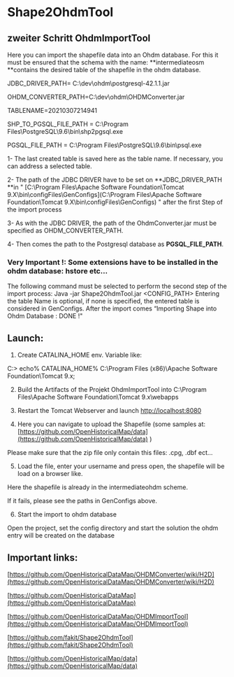 # Shape2OhdmTool


## zweiter Schritt OhdmImportTool

Here you can import the shapefile data into an Ohdm database. For this it must be ensured that the schema with the name: **intermediateosm **contains the desired table of the shapefile in the ohdm database.

JDBC_DRIVER_PATH= C:\dev\ohdm\postgresql-42.1.1.jar

OHDM_CONVERTER_PATH=C:\dev\ohdm\OHDMConverter.jar

TABLENAME=20210307214941

SHP_TO_PGSQL_FILE_PATH = C:\Program Files\PostgreSQL\9.6\bin\shp2pgsql.exe

PGSQL_FILE_PATH = C:\Program Files\PostgreSQL\9.6\bin\psql.exe


1-	The last created table is saved here as the table name. If necessary, you can address a selected table.

2-	The path of the JDBC DRIVER have to be set on **JDBC_DRIVER_PATH **in " [C:\Program Files\Apache Software Foundation\Tomcat 9.X\bin\configFiles\GenConfigs](C:\Program Files\Apache Software Foundation\Tomcat 9.X\bin\configFiles\GenConfigs) " after the first Step of the import process

3-	As with the JDBC DRIVER, the path of the OhdmConverter.jar must be specified as OHDM_CONVERTER_PATH.

4-	Then comes the path to the Postgresql database as **PGSQL_FILE_PATH**.

### Very Important !: Some extensions have to be installed in the ohdm database: hstore etc…

The following command must be selected to perform the second step of the import process:
Java -jar Shape2OhdmTool.jar <CONFIG_PATH> <TABLENAME>
Entering the table Name is optional, if none is specified, the entered table is considered in GenConfigs.
After the import comes “Importing Shape into Ohdm Database : DONE !"


## Launch:

1.	Create CATALINA_HOME env. Variable like: 

C:> echo% CATALINA_HOME%
C:\Program Files (x86)\Apache Software Foundation\Tomcat 9.x;

2.	Build the Artifacts of the Projekt OhdmImportTool into C:\Program Files\Apache Software Foundation\Tomcat 9.x\webapps

3.	Restart the Tomcat Webserver and launch [http://localhost:8080](http://localhost:8080)

4.	Here you can navigate to upload the Shapefile (some samples at: [https://github.com/OpenHistoricalMap/data](https://github.com/OpenHistoricalMap/data) )

 
Please make sure that the zip file only contain this files: .cpg, .dbf ect…

5.	Load the file, enter your username and press open, the shapefile will be load on a browser like.
 

Here the shapefile is already in the intermediateohdm scheme.

If it fails, please see the paths in GenConfigs above.

6.	Start the import to ohdm database 

Open the project, set the config directory and start the solution the ohdm entry will be created on the database


## Important links:

[https://github.com/OpenHistoricalDataMap/OHDMConverter/wiki/H2D](https://github.com/OpenHistoricalDataMap/OHDMConverter/wiki/H2D)

[https://github.com/OpenHistoricalDataMap](https://github.com/OpenHistoricalDataMap)

[https://github.com/OpenHistoricalDataMap/OHDMImportTool](https://github.com/OpenHistoricalDataMap/OHDMImportTool)

[https://github.com/fakit/Shape2OhdmTool](https://github.com/fakit/Shape2OhdmTool)

[https://github.com/OpenHistoricalMap/data](https://github.com/OpenHistoricalMap/data)

